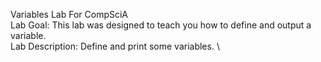Variables Lab For CompSciA \
Lab Goal: This lab was designed to teach you how to define and output a variable. \
Lab Description: Define and print some variables. \

